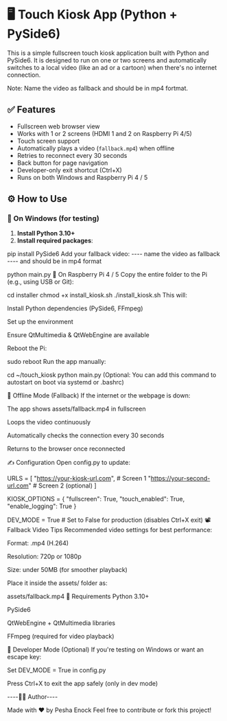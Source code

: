 # 🖥️ Touch Kiosk App (Python + PySide6)

This is a simple fullscreen touch kiosk application built with Python and PySide6. It is designed to run on one or two screens and automatically switches to a local video
 (like an ad or a cartoon) when there's no internet connection. 
 
 Note: Name the video as fallback and should be in mp4 fortmat.



## ✅ Features

- Fullscreen web browser view
- Works with 1 or 2 screens (HDMI 1 and 2 on Raspberry Pi 4/5)
- Touch screen support
- Automatically plays a video (`fallback.mp4`) when offline
- Retries to reconnect every 30 seconds
- Back button for page navigation
- Developer-only exit shortcut (Ctrl+X)
- Runs on both Windows and Raspberry Pi 4 / 5


## ⚙️ How to Use

### 🧪 On Windows (for testing)

1. **Install Python 3.10+**
2. **Install required packages**:

pip install PySide6
Add your fallback video:
 ---- name the video as fallback
 ---- and should be in mp4 format

python main.py
🍓 On Raspberry Pi 4 / 5
Copy the entire folder to the Pi (e.g., using USB or Git):


cd installer
chmod +x install_kiosk.sh
./install_kiosk.sh
This will:

Install Python dependencies (PySide6, FFmpeg)

Set up the environment

Ensure QtMultimedia & QtWebEngine are available

Reboot the Pi:


sudo reboot
Run the app manually:


cd ~/touch_kiosk
python main.py
(Optional: You can add this command to autostart on boot via systemd or .bashrc)

🔁 Offline Mode (Fallback)
If the internet or the webpage is down:

The app shows assets/fallback.mp4 in fullscreen

Loops the video continuously

Automatically checks the connection every 30 seconds

Returns to the browser once reconnected

✍️ Configuration
Open config.py to update:

URLS = [
    "https://your-kiosk-url.com",  # Screen 1
    "https://your-second-url.com"  # Screen 2 (optional)
]

KIOSK_OPTIONS = {
    "fullscreen": True,
    "touch_enabled": True,
    "enable_logging": True
}

DEV_MODE = True  # Set to False for production (disables Ctrl+X exit)
📽️ Fallback Video Tips
Recommended video settings for best performance:

Format: .mp4 (H.264)

Resolution: 720p or 1080p

Size: under 50MB (for smoother playback)

Place it inside the assets/ folder as:


assets/fallback.mp4
📌 Requirements
Python 3.10+

PySide6

QtWebEngine + QtMultimedia libraries

FFmpeg (required for video playback)

🔐 Developer Mode (Optional)
If you're testing on Windows or want an escape key:

Set DEV_MODE = True in config.py

Press Ctrl+X to exit the app safely (only in dev mode)

----👨‍💻 Author----

Made with ❤️ by Pesha Enock
Feel free to contribute or fork this project!
